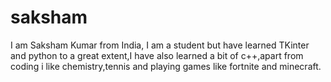 # saksham
I am Saksham Kumar from India, I am a student but have learned TKinter and python to a great extent,I have also learned a bit of c++,apart from coding i like chemistry,tennis and playing games like fortnite and minecraft.

